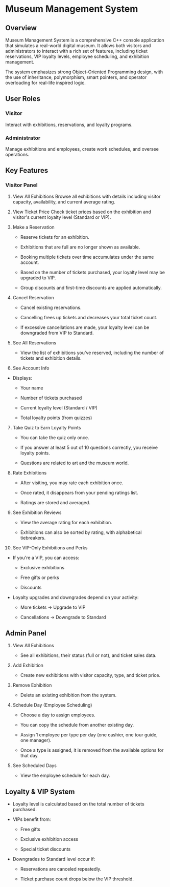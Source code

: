 # Museum Management System
## Overview
Museum Management System is a comprehensive C++ console application that simulates a real-world digital museum. It allows both visitors and administrators to interact with a rich set of features, including ticket reservations, VIP loyalty levels, employee scheduling, and exhibition management.

The system emphasizes strong Object-Oriented Programming design, with the use of inheritance, polymorphism, smart pointers, and operator overloading for real-life inspired logic.

## User Roles
### Visitor
Interact with exhibitions, reservations, and loyalty programs.
### Administrator
Manage exhibitions and employees, create work schedules, and oversee operations.

## Key Features
### Visitor Panel
1. View All Exhibitions
Browse all exhibitions with details including visitor capacity, availability, and current average rating.


2. View Ticket Price
Check ticket prices based on the exhibition and visitor's current loyalty level (Standard or VIP).


3. Make a Reservation

    - Reserve tickets for an exhibition.

    - Exhibitions that are full are no longer shown as available.

    - Booking multiple tickets over time accumulates under the same account.

    - Based on the number of tickets purchased, your loyalty level may be upgraded to VIP.

    - Group discounts and first-time discounts are applied automatically.

4. Cancel Reservation

    - Cancel existing reservations.

     - Cancelling frees up tickets and decreases your total ticket count.

    - If excessive cancellations are made, your loyalty level can be downgraded from VIP to Standard.

5. See All Reservations
   - View the list of exhibitions you've reserved, including the number of tickets and exhibition details.

6. See Account Info
- Displays:

    - Your name
    - Number of tickets purchased

    - Current loyalty level (Standard / VIP)

    - Total loyalty points (from quizzes)

7. Take Quiz to Earn Loyalty Points

    - You can take the quiz only once.

    - If you answer at least 5 out of 10 questions correctly, you receive loyalty points.

   - Questions are related to art and the museum world.

8. Rate Exhibitions

    - After visiting, you may rate each exhibition once.

    - Once rated, it disappears from your pending ratings list.

    - Ratings are stored and averaged.

9. See Exhibition Reviews

    - View the average rating for each exhibition.

    - Exhibitions can also be sorted by rating, with alphabetical tiebreakers.

10. See VIP-Only Exhibitions and Perks

- If you're a VIP, you can access:

    - Exclusive exhibitions

    - Free gifts or perks

    - Discounts

- Loyalty upgrades and downgrades depend on your activity:

  - More tickets → Upgrade to VIP

  - Cancellations → Downgrade to Standard


## Admin Panel
1. View All Exhibitions
    - See all exhibitions, their status (full or not), and ticket sales data.
2. Add Exhibition
     - Create new exhibitions with visitor capacity, type, and ticket price.

3. Remove Exhibition
      - Delete an existing exhibition from the system.

4. Schedule Day (Employee Scheduling)

    - Choose a day to assign employees.

    - You can copy the schedule from another existing day.

    - Assign 1 employee per type per day (one cashier, one tour guide, one manager).

    - Once a type is assigned, it is removed from the available options for that day.


5. See Scheduled Days
    - View the employee schedule for each day.

## Loyalty & VIP System
- Loyalty level is calculated based on the total number of tickets purchased.

- VIPs benefit from:

    - Free gifts

    - Exclusive exhibition access

    - Special ticket discounts

- Downgrades to Standard level occur if:

    - Reservations are canceled repeatedly.

    - Ticket purchase count drops below the VIP threshold.

[//]: # (## Cerințe)

[//]: # (- [ ] definirea a minim **2-3 ieararhii de clase** care sa interactioneze in cadrul temei alese &#40;fie prin compunere, agregare sau doar sa apeleze metodele celeilalte intr-un mod logic&#41; &#40;6p&#41;)

[//]: # (  - minim o clasa cu:)

[//]: # (    - [ ] constructori de inițializare [*]&#40;https://github.com/Ionnier/poo/tree/main/labs/L02#crearea-obiectelor&#41;)

[//]: # (    - [ ] constructor supraîncărcat [*]&#40;https://github.com/Ionnier/poo/tree/main/labs/L02#supra%C3%AEnc%C4%83rcarea-func%C8%9Biilor&#41;)

[//]: # (    - [ ] constructori de copiere [*]&#40;https://github.com/Ionnier/poo/tree/main/labs/L02#crearea-obiectelor&#41;)

[//]: # (    - [ ] `operator=` de copiere [*]&#40;https://github.com/Ionnier/poo/tree/main/labs/L02#supra%C3%AEnc%C4%83rcarea-operatorilor&#41;)

[//]: # (    - [ ] destructor [*]&#40;https://github.com/Ionnier/poo/tree/main/labs/L02#crearea-obiectelor&#41;)

[//]: # (    - [ ] `operator<<` pentru afișare &#40;std::ostream&#41; [*]&#40;https://github.com/Ionnier/poo/blob/main/labs/L02/fractie.cpp#L123&#41;)

[//]: # (    - [ ] `operator>>` pentru citire &#40;std::istream&#41; [*]&#40;https://github.com/Ionnier/poo/blob/main/labs/L02/fractie.cpp#L128&#41;)

[//]: # (    - [ ] alt operator supraîncărcat ca funcție membră [*]&#40;https://github.com/Ionnier/poo/blob/main/labs/L02/fractie.cpp#L32&#41;)

[//]: # (    - [ ] alt operator supraîncărcat ca funcție non-membră [*]&#40;https://github.com/Ionnier/poo/blob/main/labs/L02/fractie.cpp#L39&#41; - nu neaparat ca friend)

[//]: # (  - in derivate)

[//]: # (      - [ ] implementarea funcționalităților alese prin [upcast]&#40;https://github.com/Ionnier/poo/tree/main/labs/L04#solu%C8%9Bie-func%C8%9Bii-virtuale-late-binding&#41; și [downcast]&#40;https://github.com/Ionnier/poo/tree/main/labs/L04#smarter-downcast-dynamic-cast&#41;)

[//]: # (        - aceasta va fi făcută prin **2-3** metode specifice temei alese)

[//]: # (        - funcțiile pentru citire / afișare sau destructorul nu sunt incluse deși o să trebuiască să le implementați )

[//]: # (      - [ ] apelarea constructorului din clasa de bază din [constructori din derivate]&#40;https://github.com/Ionnier/poo/tree/main/labs/L04#comportamentul-constructorului-la-derivare&#41;)

[//]: # (      - [ ] suprascris [cc]&#40;https://github.com/Ionnier/poo/tree/main/labs/L04#comportamentul-constructorului-de-copiere-la-derivare&#41;/op= pentru copieri/atribuiri corecte)

[//]: # (      - [ ] destructor [virtual]&#40;https://github.com/Ionnier/poo/tree/main/labs/L04#solu%C8%9Bie-func%C8%9Bii-virtuale-late-binding&#41;)

[//]: # (  - pentru celelalte clase se va definii doar ce e nevoie)

[//]: # (  - minim o ierarhie mai dezvoltata &#40;cu 2-3 clase dintr-o clasa de baza&#41;)

[//]: # (  - ierarhie de clasa se considera si daca exista doar o clasa de bază însă care nu moștenește dintr-o clasă din altă ierarhie)

[//]: # (- [ ] cât mai multe `const` [&#40;0.25p&#41;]&#40;https://github.com/Ionnier/poo/tree/main/labs/L04#reminder-const-everywhere&#41;)

[//]: # (- [ ] funcții și atribute `static` &#40;în clase&#41; [0.5p]&#40;https://github.com/Ionnier/poo/tree/main/labs/L04#static&#41;)

[//]: # (  - [ ] 1+ atribute statice non-triviale )

[//]: # (  - [ ] 1+ funcții statice non-triviale)

[//]: # (- [ ] excepții [0.5p]&#40;https://github.com/Ionnier/poo/tree/main/labs/L04#exception-handling&#41;)

[//]: # (  - porniți de la `std::exception`)

[//]: # (  - ilustrați propagarea excepțiilor)

[//]: # (  - ilustrati upcasting-ul în blocurile catch)

[//]: # (  - minim folosit într-un loc în care tratarea erorilor în modurile clasice este mai dificilă)

[//]: # (- [ ] folosirea unei clase abstracte [&#40;0.25p&#41;]&#40;https://github.com/Ionnier/poo/tree/main/labs/L04#clase-abstracte&#41;)

[//]: # ( - [ ] clase template)

[//]: # (   - [ ] crearea unei clase template [&#40;1p&#41;]&#40;https://github.com/Ionnier/poo/tree/main/labs/L08&#41;)

[//]: # (   - [ ] 2 instanțieri ale acestei clase &#40;0.5p&#41;)

[//]: # ( - STL [&#40;0.25p&#41;]&#40;https://github.com/Ionnier/poo/tree/main/labs/L07#stl&#41;)

[//]: # (   - [ ] utilizarea a două structuri &#40;containere&#41; diferite &#40;vector, list sau orice alt container care e mai mult sau mai putin un array&#41;)

[//]: # (   - [ ] utilizarea a unui algoritm cu funcție lambda &#40;de exemplu, sort, transform&#41;)

[//]: # ( - Design Patterns [&#40;0.75p&#41;]&#40;https://github.com/Ionnier/poo/tree/main/labs/L08&#41;)

[//]: # (   - [ ] utilizarea a două șabloane de proiectare)

